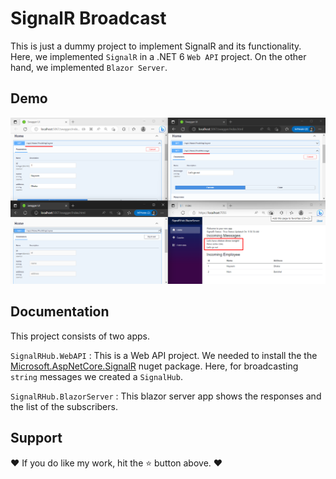 
# SignalR Broadcast

This is just a dummy project to implement SignalR and its functionality. Here, we implemented `SignalR` in a .NET 6 `Web API` project. On the other hand, we implemented `Blazor Server`. 


## Demo

<img src="./docs/images/SignalR-Broadcast.png">

</br>


## Documentation

This project consists of two apps. 

`SignalRHub.WebAPI` : This is a Web API project. We needed to install the the [Microsoft.AspNetCore.SignalR](https://www.nuget.org/packages/Microsoft.AspNetCore.SignalR/1.1.0?_src=template) nuget package. Here, for broadcasting `string` messages we created a `SignalHub`.

`SignalRHub.BlazorServer` : This blazor server app shows the responses and the list of the subscribers. 


## Support

❤️ If you do like my work, hit the ⭐️ button above. ❤️


